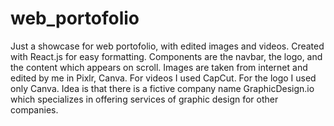 # web_portofolio
Just a showcase for web portofolio, with edited images and videos.
Created with React.js for easy formatting. Components are the navbar, the logo, and the content which appears on scroll.
Images are taken from internet and edited by me in Pixlr, Canva. For videos I used CapCut. For the logo I used only Canva.
Idea is that there is a fictive company name GraphicDesign.io which specializes in offering services of graphic design
for other companies.
